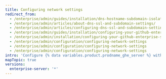 ```yaml
---
title: Configuring network settings
redirect_from:
  - /enterprise/admin/guides/installation/dns-hostname-subdomain-isolation-and-ssl/
  - /enterprise/admin/articles/about-dns-ssl-and-subdomain-settings/
  - /enterprise/admin/articles/configuring-dns-ssl-and-subdomain-settings/
  - /enterprise/admin/guides/installation/configuring-your-github-enterprise-network-settings/
  - /enterprise/admin/installation/configuring-your-github-enterprise-server-network-settings
  - /enterprise/admin/configuration/configuring-network-settings
  - /enterprise/admin/configuration/configuring-network-settings
  - /enterprise/admin/configuration/configuring-network-settings
intro: 'Configure {% data variables.product.prodname_ghe_server %} with the DNS nameservers and hostname required in your network. You can also configure a proxy server or firewall rules. You must allow access to certain ports for administrative and user purposes.'
mapTopic: true
versions:
  enterprise-server: '*'
---
```


